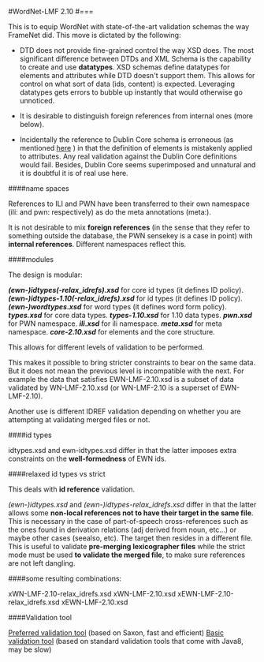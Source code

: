 #WordNet-LMF 2.10
#===

This is to equip WordNet with state-of-the-art validation schemas the way FrameNet did. This move is dictated by the following:

- DTD does not provide fine-grained control the way XSD does. The most significant difference between DTDs and XML Schema is the capability to create and use **datatypes**. XSD schemas define datatypes for elements and attributes while DTD doesn't support them. This allows for control on what sort of data (ids, content) is expected. Leveraging datatypes gets errors to bubble up instantly that would otherwise go unnoticed.

- It is desirable to distinguish foreign references from internal ones (more below).

- Incidentally the reference to  Dublin Core schema is erroneous (as mentioned [here](https://github.com/globalwordnet/schemas/issues/5) ) in that the definition of elements is mistakenly applied to attributes. Any real validation against the Dublin Core definitions would fail. Besides, Dublin Core seems superimposed and unnatural and it is doubtful it is of real use here.

####name spaces

References to ILI and PWN have been transferred to their own namespace (ili: and pwn: respectively) as do the meta annotations (meta:). 

It is not desirable to mix **foreign references** (in the sense that they refer to something outside the database, the PWN sensekey is a case in point) with **internal references**. Different namespaces reflect this.

####modules

 The design is modular:
 
***(ewn-)idtypes(-relax_idrefs).xsd*** for core id types (it defines ID policy).
***(ewn-)idtypes-1.10(-relax_idrefs).xsd*** for id types (it defines ID policy).
***(ewn-)wordtypes.xsd*** for word types (it defines word form policy).
***types.xsd*** for core data types.
***types-1.10.xsd*** for 1.10 data types.
***pwn.xsd*** for PWN namespace.
***ili.xsd*** for ili namespace.
***meta.xsd*** for meta namespace.
***core-2.10.xsd*** for elements and the core structure.

This allows for different levels of validation to be performed. 

This makes it possible to bring stricter constraints to bear on the same data. But it does not mean the previous level is incompatible with the next. For example the data that satisfies EWN-LMF-2.10.xsd is a subset of data validated by WN-LMF-2.10.xsd (or  WN-LMF-2.10 is a superset of EWN-LMF-2.10). 

Another use is different IDREF validation depending on whether you are attempting at validating merged files or not.

####id types

idtypes.xsd and ewn-idtypes.xsd differ in that the latter imposes extra constraints on the **well-formedness** of EWN ids.

####relaxed id types vs strict

This deals with **id reference** validation.

*(ewn-)idtypes.xsd* and *(ewn-)idtypes-relax_idrefs.xsd* differ in that the latter allows some **non-local references not to have their target in the same file**. This is necessary in the case of part-of-speech cross-references such as the ones found in derivation relations (adj derived from noun, etc...) or maybe other cases (seealso, etc). The target then resides in a different file. This is useful to validate **pre-merging lexicographer files** while the strict mode must be used **to validate the merged file**, to make sure references are not left dangling.

####some resulting combinations:

xWN-LMF-2.10-relax_idrefs.xsd
xWN-LMF-2.10.xsd
xEWN-LMF-2.10-relax_idrefs.xsd
xEWN-LMF-2.10.xsd

####Validation tool

[Preferred validation tool](https://github.com/1313ou/ewn-validate2) (based on Saxon, fast and efficient) 
[Basic validation tool](https://github.com/1313ou/ewn-validate) (based on standard validation tools that come with Java8, may be slow) 
